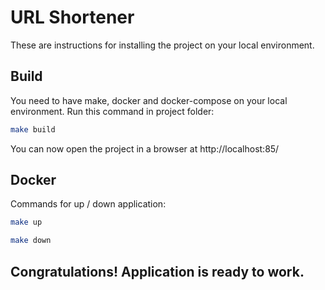 # URL Shortener

These are instructions for installing the project on your local environment.

## Build

You need to have make, docker and docker-compose on your local environment. Run this command in project folder:

```bash
make build
```

You can now open the project in a browser at http://localhost:85/

## Docker

Commands for up / down application:

```bash
make up 
```
```bash
make down 
```



## Congratulations! Application is ready to work.
